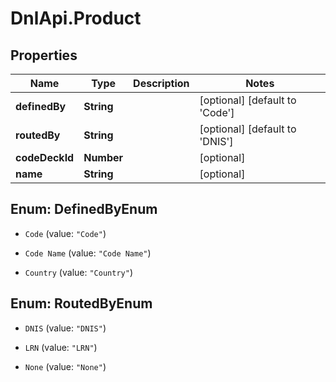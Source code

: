 # DnlApi.Product

## Properties
Name | Type | Description | Notes
------------ | ------------- | ------------- | -------------
**definedBy** | **String** |  | [optional] [default to &#39;Code&#39;]
**routedBy** | **String** |  | [optional] [default to &#39;DNIS&#39;]
**codeDeckId** | **Number** |  | [optional] 
**name** | **String** |  | [optional] 


<a name="DefinedByEnum"></a>
## Enum: DefinedByEnum


* `Code` (value: `"Code"`)

* `Code Name` (value: `"Code Name"`)

* `Country` (value: `"Country"`)




<a name="RoutedByEnum"></a>
## Enum: RoutedByEnum


* `DNIS` (value: `"DNIS"`)

* `LRN` (value: `"LRN"`)

* `None` (value: `"None"`)




